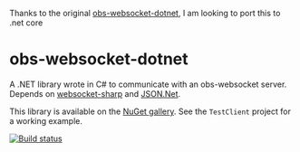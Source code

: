 Thanks to the original [obs-websocket-dotnet](https://github.com/Palakis/obs-websocket-dotnet), I am looking to port this to .net core

# obs-websocket-dotnet
A .NET library wrote in C# to communicate with an obs-websocket server. Depends on [websocket-sharp](https://github.com/sta/websocket-sharp) and [JSON.Net](http://www.newtonsoft.com/json).

This library is available on the [NuGet gallery](https://www.nuget.org/packages/obs-websocket-dotnet). See the `TestClient` project for a working example.

[![Build status](https://ci.appveyor.com/api/projects/status/2mbqwwra6bhswvps)](https://ci.appveyor.com/project/Palakis/obs-websocket-dotnet)
